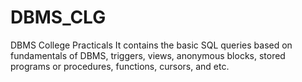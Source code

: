 # DBMS_CLG
DBMS College Practicals
It contains the basic SQL queries based on fundamentals of DBMS, triggers, views, anonymous blocks, stored programs or procedures, functions, cursors, and etc.
